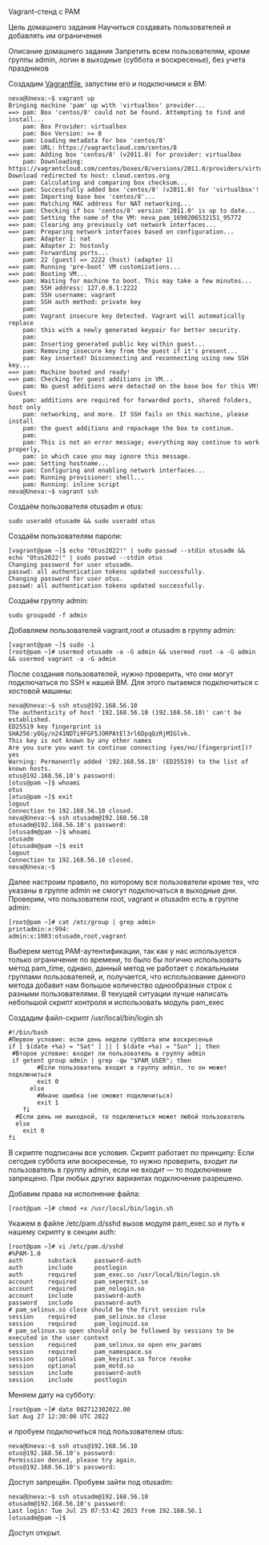 Vagrant-стенд c PAM

Цель домашнего задания
Научиться создавать пользователей и добавлять им ограничения

Описание домашнего задания
Запретить всем пользователям, кроме группы admin, логин в выходные (суббота и воскресенье), без учета праздников

Создадим [Vagrantfile](https://github.com/zoyqqyoz/Otus_Kaneva_dz145/blob/master/Vagrantfile), запустим его и подключимся к ВМ:

```
neva@Uneva:~$ vagrant up
Bringing machine 'pam' up with 'virtualbox' provider...
==> pam: Box 'centos/8' could not be found. Attempting to find and install...
    pam: Box Provider: virtualbox
    pam: Box Version: >= 0
==> pam: Loading metadata for box 'centos/8'
    pam: URL: https://vagrantcloud.com/centos/8
==> pam: Adding box 'centos/8' (v2011.0) for provider: virtualbox
    pam: Downloading: https://vagrantcloud.com/centos/boxes/8/versions/2011.0/providers/virtualbox.box
Download redirected to host: cloud.centos.org
    pam: Calculating and comparing box checksum...
==> pam: Successfully added box 'centos/8' (v2011.0) for 'virtualbox'!
==> pam: Importing base box 'centos/8'...
==> pam: Matching MAC address for NAT networking...
==> pam: Checking if box 'centos/8' version '2011.0' is up to date...
==> pam: Setting the name of the VM: neva_pam_1690206532151_95772
==> pam: Clearing any previously set network interfaces...
==> pam: Preparing network interfaces based on configuration...
    pam: Adapter 1: nat
    pam: Adapter 2: hostonly
==> pam: Forwarding ports...
    pam: 22 (guest) => 2222 (host) (adapter 1)
==> pam: Running 'pre-boot' VM customizations...
==> pam: Booting VM...
==> pam: Waiting for machine to boot. This may take a few minutes...
    pam: SSH address: 127.0.0.1:2222
    pam: SSH username: vagrant
    pam: SSH auth method: private key
    pam:
    pam: Vagrant insecure key detected. Vagrant will automatically replace
    pam: this with a newly generated keypair for better security.
    pam:
    pam: Inserting generated public key within guest...
    pam: Removing insecure key from the guest if it's present...
    pam: Key inserted! Disconnecting and reconnecting using new SSH key...
==> pam: Machine booted and ready!
==> pam: Checking for guest additions in VM...
    pam: No guest additions were detected on the base box for this VM! Guest
    pam: additions are required for forwarded ports, shared folders, host only
    pam: networking, and more. If SSH fails on this machine, please install
    pam: the guest additions and repackage the box to continue.
    pam:
    pam: This is not an error message; everything may continue to work properly,
    pam: in which case you may ignore this message.
==> pam: Setting hostname...
==> pam: Configuring and enabling network interfaces...
==> pam: Running provisioner: shell...
    pam: Running: inline script
neva@Uneva:~$ vagrant ssh
```
Создаём пользователя otusadm и otus:

```
sudo useradd otusadm && sudo useradd otus
```

Создаём пользователям пароли:

```
[vagrant@pam ~]$ echo "Otus2022!" | sudo passwd --stdin otusadm && echo "Otus2022!" | sudo passwd --stdin otus
Changing password for user otusadm.
passwd: all authentication tokens updated successfully.
Changing password for user otus.
passwd: all authentication tokens updated successfully.
```

Создаём группу admin:

```
sudo groupadd -f admin
```

Добавляем пользователей vagrant,root и otusadm в группу admin:

```
[vagrant@pam ~]$ sudo -i
[root@pam ~]# usermod otusadm -a -G admin && usermod root -a -G admin && usermod vagrant -a -G admin
```

После создания пользователей, нужно проверить, что они могут подключаться по SSH к нашей ВМ. Для этого пытаемся подключиться с хостовой машины: 

```
neva@Uneva:~$ ssh otus@192.168.56.10
The authenticity of host '192.168.56.10 (192.168.56.10)' can't be established.
ED25519 key fingerprint is SHA256:yOGy/n241NDTi9FGF5JORPAtEl3rl6DpqQzRjMIGlvk.
This key is not known by any other names
Are you sure you want to continue connecting (yes/no/[fingerprint])? yes
Warning: Permanently added '192.168.56.10' (ED25519) to the list of known hosts.
otus@192.168.56.10's password:
[otus@pam ~]$ whoami
otus
[otus@pam ~]$ exit
logout
Connection to 192.168.56.10 closed.
neva@Uneva:~$ ssh otusadm@192.168.56.10
otusadm@192.168.56.10's password:
[otusadm@pam ~]$ whoami
otusadm
[otusadm@pam ~]$ exit
logout
Connection to 192.168.56.10 closed.
neva@Uneva:~$
```

Далее настроим правило, по которому все пользователи кроме тех, что указаны в группе admin не смогут подключаться в выходные дни. Проверим, что пользователи root, vagrant и otusadm есть в группе admin:

```
[root@pam ~]# cat /etc/group | grep admin
printadmin:x:994:
admin:x:1003:otusadm,root,vagrant
```

Выберем метод PAM-аутентификации, так как у нас используется только ограничение по времени, то было бы логично использовать метод pam_time, однако, данный метод не работает с локальными группами пользователей, и, получается, что использование данного метода добавит нам большое количество однообразных строк с разными пользователями. В текущей ситуации лучше написать небольшой скрипт контроля и использовать модуль pam_exec

Создадим файл-скрипт /usr/local/bin/login.sh

```
#!/bin/bash
#Первое условие: если день недели суббота или воскресенье
if [ $(date +%a) = "Sat" ] || [ $(date +%a) = "Sun" ]; then
 #Второе условие: входит ли пользователь в группу admin
 if getent group admin | grep -qw "$PAM_USER"; then
        #Если пользователь входит в группу admin, то он может подключиться
        exit 0
      else
        #Иначе ошибка (не сможет подключиться)
        exit 1
    fi
  #Если день не выходной, то подключиться может любой пользователь
  else
    exit 0
fi
```

В скрипте подписаны все условия. Скрипт работает по принципу: 
Если сегодня суббота или воскресенье, то нужно проверить, входит ли пользователь в группу admin, если не входит — то подключение запрещено. При любых других вариантах подключение разрешено. 

Добавим права на исполнение файла:

```
[root@pam ~]# chmod +x /usr/local/bin/login.sh
```

Укажем в файле /etc/pam.d/sshd вызов модуля pam_exec.so и путь к нашему скрипту в секции auth:

```
[root@pam ~]# vi /etc/pam.d/sshd
#%PAM-1.0
auth       substack     password-auth
auth       include      postlogin
auth       required     pam_exec.so /usr/local/bin/login.sh
account    required     pam_sepermit.so
account    required     pam_nologin.so
account    include      password-auth
password   include      password-auth
# pam_selinux.so close should be the first session rule
session    required     pam_selinux.so close
session    required     pam_loginuid.so
# pam_selinux.so open should only be followed by sessions to be executed in the user context
session    required     pam_selinux.so open env_params
session    required     pam_namespace.so
session    optional     pam_keyinit.so force revoke
session    optional     pam_motd.so
session    include      password-auth
session    include      postlogin
```

Меняем дату на субботу:

```
[root@pam ~]# date 082712302022.00
Sat Aug 27 12:30:00 UTC 2022
```

и пробуем подключиться под пользователем otus:

```
neva@Uneva:~$ ssh otus@192.168.56.10
otus@192.168.56.10's password:
Permission denied, please try again.
otus@192.168.56.10's password:
```

Доступ запрещён. Пробуем зайти под otusadm:

```
neva@Uneva:~$ ssh otusadm@192.168.56.10
otusadm@192.168.56.10's password:
Last login: Tue Jul 25 07:53:42 2023 from 192.168.56.1
[otusadm@pam ~]$
```


Доступ открыт.





```


